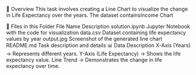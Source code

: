 📌 Overview
This task involves creating a Line Chart to visualize the change in Life Expectancy over the years. The dataset containsIncome Chart

📂 Files in this Folder
File Name	Description
solution.ipynb	Jupyter Notebook with the code for visualization
data.csv	Dataset containing life expectancy values by year
output.jpg	Screenshot of the generated line chart
README.md	Task description and details
📊 Data Description
X-Axis (Years) → Represents different years.
Y-Axis (Life Expectancy) → Shows the life expectancy value.
Line Trend → Demonstrates the change in life expectancy over time.
